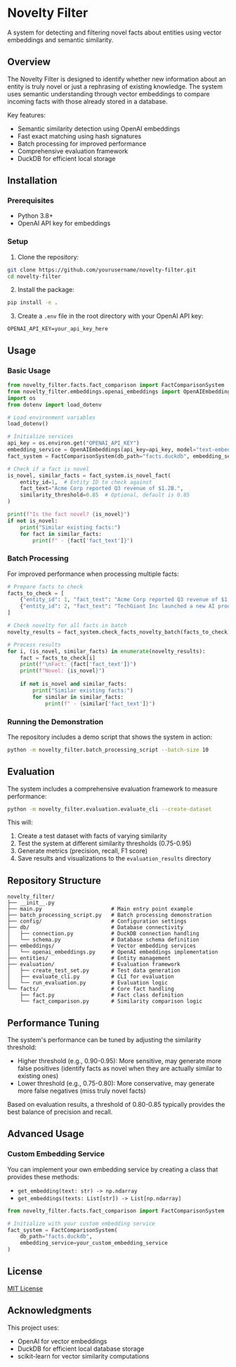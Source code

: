 # Novelty Filter

A system for detecting and filtering novel facts about entities using vector embeddings and semantic similarity.

## Overview

The Novelty Filter is designed to identify whether new information about an entity is truly novel or just a rephrasing of existing knowledge. The system uses semantic understanding through vector embeddings to compare incoming facts with those already stored in a database.

Key features:
- Semantic similarity detection using OpenAI embeddings
- Fast exact matching using hash signatures
- Batch processing for improved performance
- Comprehensive evaluation framework
- DuckDB for efficient local storage

## Installation

### Prerequisites
- Python 3.8+
- OpenAI API key for embeddings

### Setup

1. Clone the repository:
```bash
git clone https://github.com/yourusername/novelty-filter.git
cd novelty-filter
```

2. Install the package:
```bash
pip install -e .
```

3. Create a `.env` file in the root directory with your OpenAI API key:
```
OPENAI_API_KEY=your_api_key_here
```

## Usage

### Basic Usage

```python
from novelty_filter.facts.fact_comparison import FactComparisonSystem
from novelty_filter.embeddings.openai_embeddings import OpenAIEmbeddings
import os
from dotenv import load_dotenv

# Load environment variables
load_dotenv()

# Initialize services
api_key = os.environ.get("OPENAI_API_KEY")
embedding_service = OpenAIEmbeddings(api_key=api_key, model="text-embedding-3-small")
fact_system = FactComparisonSystem(db_path="facts.duckdb", embedding_service=embedding_service)

# Check if a fact is novel
is_novel, similar_facts = fact_system.is_novel_fact(
    entity_id=1,  # Entity ID to check against
    fact_text="Acme Corp reported Q3 revenue of $1.2B.",
    similarity_threshold=0.85  # Optional, default is 0.85
)

print(f"Is the fact novel? {is_novel}")
if not is_novel:
    print("Similar existing facts:")
    for fact in similar_facts:
        print(f" - {fact['fact_text']}")
```

### Batch Processing

For improved performance when processing multiple facts:

```python
# Prepare facts to check
facts_to_check = [
    {"entity_id": 1, "fact_text": "Acme Corp reported Q3 revenue of $1.2B."},
    {"entity_id": 2, "fact_text": "TechGiant Inc launched a new AI product."}
]

# Check novelty for all facts in batch
novelty_results = fact_system.check_facts_novelty_batch(facts_to_check)

# Process results
for i, (is_novel, similar_facts) in enumerate(novelty_results):
    fact = facts_to_check[i]
    print(f"\nFact: {fact['fact_text']}")
    print(f"Novel: {is_novel}")
    
    if not is_novel and similar_facts:
        print("Similar existing facts:")
        for similar in similar_facts:
            print(f" - {similar['fact_text']}")
```

### Running the Demonstration

The repository includes a demo script that shows the system in action:

```bash
python -m novelty_filter.batch_processing_script --batch-size 10
```

## Evaluation

The system includes a comprehensive evaluation framework to measure performance:

```bash
python -m novelty_filter.evaluation.evaluate_cli --create-dataset
```

This will:
1. Create a test dataset with facts of varying similarity
2. Test the system at different similarity thresholds (0.75-0.95)
3. Generate metrics (precision, recall, F1 score)
4. Save results and visualizations to the `evaluation_results` directory

## Repository Structure

```
novelty_filter/
├── __init__.py
├── main.py                      # Main entry point example
├── batch_processing_script.py   # Batch processing demonstration
├── config/                      # Configuration settings
├── db/                          # Database connectivity
│   ├── connection.py            # DuckDB connection handling
│   └── schema.py                # Database schema definition
├── embeddings/                  # Vector embedding services
│   └── openai_embeddings.py     # OpenAI embeddings implementation
├── entities/                    # Entity management
├── evaluation/                  # Evaluation framework
│   ├── create_test_set.py       # Test data generation
│   ├── evaluate_cli.py          # CLI for evaluation
│   └── run_evaluation.py        # Evaluation logic
└── facts/                       # Core fact handling
    ├── fact.py                  # Fact class definition
    └── fact_comparison.py       # Similarity comparison logic
```

## Performance Tuning

The system's performance can be tuned by adjusting the similarity threshold:

- Higher threshold (e.g., 0.90-0.95): More sensitive, may generate more false positives (identify facts as novel when they are actually similar to existing ones)
- Lower threshold (e.g., 0.75-0.80): More conservative, may generate more false negatives (miss truly novel facts)

Based on evaluation results, a threshold of 0.80-0.85 typically provides the best balance of precision and recall.

## Advanced Usage

### Custom Embedding Service

You can implement your own embedding service by creating a class that provides these methods:
- `get_embedding(text: str) -> np.ndarray`
- `get_embeddings(texts: List[str]) -> List[np.ndarray]`

```python
from novelty_filter.facts.fact_comparison import FactComparisonSystem

# Initialize with your custom embedding service
fact_system = FactComparisonSystem(
    db_path="facts.duckdb",
    embedding_service=your_custom_embedding_service
)
```

## License

[MIT License](LICENSE)

## Acknowledgments

This project uses:
- OpenAI for vector embeddings
- DuckDB for efficient local database storage
- scikit-learn for vector similarity computations
